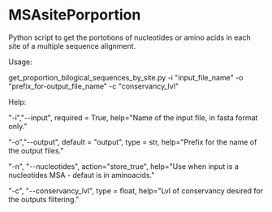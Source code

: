 # MSAsitePorportion

Python script to get the portotions of nucleotides or amino acids in each site of a multiple sequence alignment.


Usage:

  get_proportion_bilogical_sequences_by_site.py -i "input_file_name" -o "prefix_for-output_file_name" -c "conservancy_lvl"


Help:

  "-i","--input", required = True, help="Name of the input file, in fasta format only."
  
  "-o","--output", default = "output", type = str, help="Prefix for the name of the output files."
  
  "-n", "--nucleotides", action="store_true", help="Use when input is a nucleotides MSA - defaut is in aminoacids."
  
  "-c", "--conservancy_lvl", type = float, help="Lvl of conservancy desired for the outputs filtering."
